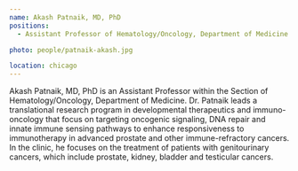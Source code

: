 ```yaml
---
name: Akash Patnaik, MD, PhD
positions: 
  - Assistant Professor of Hematology/Oncology, Department of Medicine

photo: people/patnaik-akash.jpg

location: chicago
---
```


Akash Patnaik, MD, PhD is an Assistant Professor within the Section of Hematology/Oncology, Department of Medicine. Dr. Patnaik leads a translational research program in developmental therapeutics and immuno-oncology that focus on targeting oncogenic signaling, DNA repair and innate immune sensing pathways to enhance responsiveness to immunotherapy in advanced prostate and other immune-refractory cancers. In the clinic, he focuses on the treatment of patients with genitourinary cancers, which include prostate, kidney, bladder and testicular cancers.